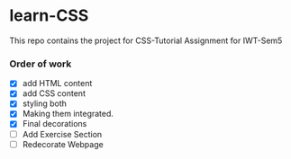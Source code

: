 # learn-CSS
This repo contains the project for CSS-Tutorial Assignment for IWT-Sem5

### Order of work

- [x] add HTML content
- [x] add CSS content
- [x] styling both
- [x] Making them integrated.
- [x] Final decorations
- [ ] Add Exercise Section
- [ ] Redecorate Webpage
